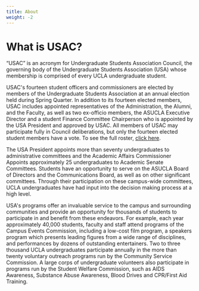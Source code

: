 ```yaml
---
title: About
weight: -2
---
```


# What is USAC?

<q>USAC</q> is an acronym for Undergraduate Students Association Council, the governing body of the Undergraduate Students Association (USA) whose membership is comprised of every UCLA undergraduate student.

USAC's fourteen student officers and commissioners are elected by members of the Undergraduate Students Association at an annual election held during Spring Quarter. In addition to its fourteen elected members, USAC includes appointed representatives of the Administration, the Alumni, and the Faculty, as well as two ex-officio members, the ASUCLA Executive Director and a student Finance Committee Chairperson who is appointed by the USA President and approved by USAC. All members of USAC may participate fully in Council deliberations, but only the fourteen elected student members have a vote. To see the full roster, [click here](offices).

The USA President appoints more than seventy undergraduates to administrative committees and the Academic Affairs Commissioner Appoints approximately 25 undergraduates to Academic Senate Committees. Students have an opportunity to serve on the ASUCLA Board of Directors and the Communications Board, as well as on other significant committees. Through their participation on these campus-wide committees, UCLA undergraduates have had input into the decision making process at a high level.

USA's programs offer an invaluable service to the campus and surrounding communities and provide an opportunity for thousands of students to participate in and benefit from these endeavors. For example, each year approximately 40,000 students, faculty and staff attend programs of the Campus Events Commission, including a low-cost film program, a speakers program which presents leading figures from a wide range of disciplines, and performances by dozens of outstanding entertainers. Two to three thousand UCLA undergraduates participate annually in the more than twenty voluntary outreach programs run by the Community Service Commission. A large corps of undergraduate volunteers also participate in programs run by the Student Welfare Commission, such as AIDS Awareness, Substance Abuse Awareness, Blood Drives and CPR/First Aid Training.
